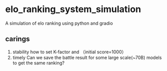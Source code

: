 # elo_ranking_system_simulation
A simulation of elo ranking using python and gradio

## carings
1. stability
how to set K-factor and （initial score=1000）
2. timely
Can we save the battle result for some large scale(~70B) models to get the same ranking?